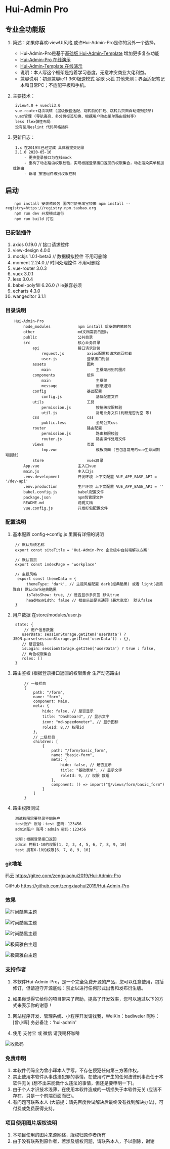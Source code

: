 # Hui-Admin Pro
## 专业全功能版

1. 简述：如果你喜欢iviewUI风格,或许Hui-Admin-Pro是你的另外一个选择。

    - Hui-Admin-Pro是基于[基础版 Hui-Admin-Template](https://github.com/zengxiaohui2019/Hui-Admin-Template) 增加更多复杂功能 
    - [Hui-Admin-Pro 在线演示](https://github.zengxiaohui.com/Hui-Admin-Pro)
    - [Hui-Admin-Template 在线演示](https://github.zengxiaohui.com/Hui-Admin-Template)
    - 说明：本人写这个框架是抱着学习态度，无意冲突商业大佬利益。
    - 兼容说明：初测兼容ie11 360极速模式 谷歌 火狐 其他未测；界面适配笔记本和日常PC；不适配平板和手机。
        
2. 主要技术：

        iview4.0 + vuecli3.0
        vue-router路由跳转 (层级嵌套适配、跳转前的拦截、跳转后页面自动滚到顶部)
        vuex管理 (导航高亮、多分页标签切换、根据用户动态菜单路由控制等)
        less flex弹性布局
        没有使用eslint 代码风格插件
        
3. 更新日志：
        
        1.x 在2019年已经完成 具体看提交记录
        2.1.0 2020-05-16
            - 更换登录接口为在线mock
            - 重构了动态路由权限校验，实现根据登录接口返回的权限集合，动态渲染菜单和加载路由
            - 新增 按钮组件级别权限控制

## 启动 

        npm install 安装依赖包 国内可使用淘宝镜像 npm install --registry=https://registry.npm.taobao.org
        npm run dev 开发模式运行
        npm run build 打包

### 已安装插件
1. axios 0.19.0 // 接口请求控件
2. view-design 4.0.0
3. mockjs 1.0.1-beta3 // 数据模拟控件 不用可删除
4. moment 2.24.0 // 时间处理控件 不用可删除
5. vue-router 3.0.3
6. vuex 3.0.1
7. less 3.0.4
8. babel-polyfill 6.26.0 // ie兼容必须
9. echarts 4.3.0
10. wangeditor 3.1.1

### 目录说明

        Hui-Admin-Pro
            node_modules            npm install 后安装的依赖包
            other                   md文档需要的图片
            public                  公共目录
            src                     核心业务目录
                api                 接口请求封装
                    request.js          axios配置和请求返回拦截
                    user.js             登录接口封装
                assets                  图片
                    main                    主框架用到的图片
                components              组件
                    main                    主框架
                    message                 消息通知
                config                  基础配置
                    config.js               基础配置文件
                utils                   工具
                    permission.js           按扭级权限校验
                    util.js                 常用业务文件(判断是否为空 等)
                css                     css
                    public.less             全局公共css
                router                  路由配置
                    permission.js           路由权限校验
                    router.js               路由操作处理文件
                views                   页面
                    tmp.vue                 模板页面 (已包含常用的vue生命周期 可删除)
                store                   vuex目录
            App.vue                 主入口vue
            main.js                 主入口js
            .env.development        开发环境 上下文配置 VUE_APP_BASE_API = '/dev-api'
            .env.production         生产环境 上下文配置 VUE_APP_BASE_API = ''
            babel.config.js         babel配置文件
            package.json            npm包管理文件
            README.md               说明文档
            vue.config.js           开发打包配置文件

### 配置说明

1. 基本配置 config->config.js 里面有详细的说明
        
        // 默认系统名称
        export const siteTitle = 'Hui-Admin-Pro 企业级中台前端解决方案'
        
        // 默认首页
        export const indexPage = 'workplace'
        
        // 主题风格
         export const themeData = {
             themeType: 'dark', // 主题风格配置 dark(经典酷黑) 或者 light(极简雅白) 默认dark经典酷黑
             isTabsShow: true, // 是否显示多页签 默认true
             headMaxWidth: false // 栏目头部是否通顶（最大宽度） 默认false
        }
    
2. 用户数据 在store/modules/user.js
        
        state: {
            // 用户信息数据
           userData: sessionStorage.getItem('userData') ? JSON.parse(sessionStorage.getItem('userData')) : {},
           // 是否登陆
           isLogin: sessionStorage.getItem('userData') ? true : false,
           // 角色权限集合
           roles: []
        }
    
3. 路由鉴权 (根据登录接口返回的权限集合 生产动态路由)

            // 一级栏目
            {
                path: "/form",
                name: "form",
                component: Main,
                meta: {
                    hide: false, // 是否显示
                    title: "Dashboard", // 显示文字
                    icon: "md-speedometer", // 显示图标
                    roleId: 8,// 权限id
                },
                // 二级栏目
                children: [
                    {
                        path: "/form/basic_form",
                        name: "basic-form",
                        meta: {
                            hide: false, // 是否显示
                            title: "基础表单", // 显示文字
                            roleId: 9, // 权限 数组
                        },
                        component: () => import("@/views/form/basic_form")
                    }
                ]
            }
4. 路由权限测试

        测试权限需要登录不同账户
        test账户 账号：test 密码：123456
        admin账户 账号：admin 密码：123456
        
        说明：根据登录接口返回
        admin 拥有1-10的权限[1, 2, 3, 4, 5, 6, 7, 8, 9, 10]
        test 拥有6-10的权限[6, 7, 8, 9, 10]
    
### git地址
码云 https://gitee.com/zengxiaohui2019/Hui-Admin-Pro

GitHub https://github.com/zengxiaohui2019/Hui-Admin-Pro

### 效果

![时尚酷黑主题](https://gitee.com/zengxiaohui2019/Hui-Admin-Pro/raw/master/other/login.jpg)

![时尚酷黑主题](https://gitee.com/zengxiaohui2019/Hui-Admin-Pro/raw/master/other/admin1.jpg)

![时尚酷黑主题](https://gitee.com/zengxiaohui2019/Hui-Admin-Pro/raw/master/other/admin1-1.jpg)

![极简雅白主题](https://gitee.com/zengxiaohui2019/Hui-Admin-Pro/raw/master/other/admin2.jpg)

![极简雅白主题](https://gitee.com/zengxiaohui2019/Hui-Admin-Pro/raw/master/other/admin2-1.jpg)

### 支持作者

1. 本软件Hui-Admin-Pro，是一个完全免费开源的产品，您可以任意使用，包括修订，但请遵守开源底线：禁止以进行任何形式出售和发布衍生版。
2. 如果你觉得它给你的项目带来了帮助，提高了开发效率，您可以通过以下的方式来表示你的谢意！
3. 网站程序开发、管理系统、小程序开发请找我，WeiXin：badiweier  昵称：[曾小晖] 务必备注：'hui-admin'

4. 使用 支付宝 或 微信 请我喝杯咖啡

![收款码](https://gitee.com/zengxiaohui2019/Hui-Admin-Pro/raw/master/other/skm.jpg)
     
### 免责申明

1. 本软件代码全为曾小晖本人手写，不存在侵犯任何第三方著作权。
2. 禁止使用本软件从事违法犯罪的事情，在使用时产生的任何法律刑事责任于本软件无关 (想不出来能做什么违法的事情，但还是要申明一下)。
3. 由于个人才识技术浅薄，在使用本软件造成的一切损失于本软件无关 (应该不存在，只是一个前端页面而已)。
4. 有问题可联系本人 (大前提：请先百度尝试解决后最终没有找到解决办法)，可付费或免费获得支持。

### 项目使用图片版权说明

1. 本项目使用的图片来源网络，版权归原作者所有
2. 由于没有联系到原作者，若涉及版权问题，请联系本人，予以删除，谢谢
